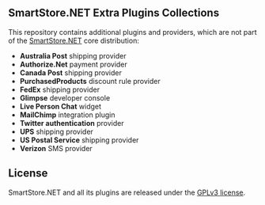 ## SmartStore.NET Extra Plugins Collections

This repository contains additional plugins and providers, which are not part of the [SmartStore.NET](https://github.com/smartstoreag/SmartStoreNET) core distribution:

* __Australia Post__ shipping provider
* __Authorize.Net__ payment provider
* __Canada Post__ shipping provider
* __PurchasedProducts__ discount rule provider
* __FedEx__ shipping provider
* __Glimpse__ developer console
* __Live Person Chat__ widget
* __MailChimp__ integration plugin
* __Twitter authentication__ provider
* __UPS__ shipping provider
* __US Postal Service__ shipping provider
* __Verizon__ SMS provider

## License

SmartStore.NET and all its plugins are released under the [GPLv3 license](http://www.gnu.org/licenses/gpl-3.0.txt).
